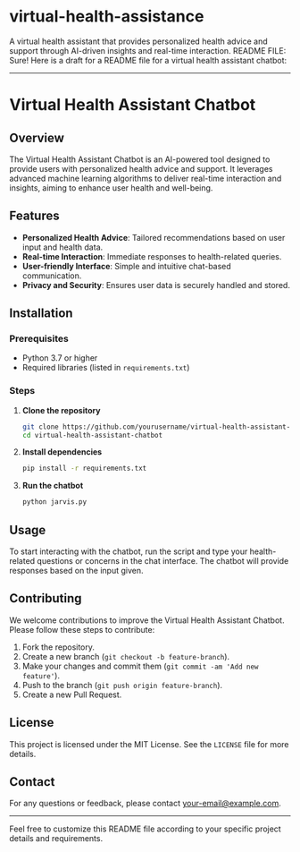 # virtual-health-assistance
A virtual health assistant that provides personalized health advice and support through AI-driven insights and real-time interaction.
README FILE:
Sure! Here is a draft for a README file for a virtual health assistant chatbot:

---

# Virtual Health Assistant Chatbot

## Overview
The Virtual Health Assistant Chatbot is an AI-powered tool designed to provide users with personalized health advice and support. It leverages advanced machine learning algorithms to deliver real-time interaction and insights, aiming to enhance user health and well-being.

## Features
- **Personalized Health Advice**: Tailored recommendations based on user input and health data.
- **Real-time Interaction**: Immediate responses to health-related queries.
- **User-friendly Interface**: Simple and intuitive chat-based communication.
- **Privacy and Security**: Ensures user data is securely handled and stored.

## Installation

### Prerequisites
- Python 3.7 or higher
- Required libraries (listed in `requirements.txt`)

### Steps
1. **Clone the repository**
    ```bash
    git clone https://github.com/yourusername/virtual-health-assistant-chatbot.git
    cd virtual-health-assistant-chatbot
    ```

2. **Install dependencies**
    ```bash
    pip install -r requirements.txt
    ```

3. **Run the chatbot**
    ```bash
    python jarvis.py
    ```

## Usage
To start interacting with the chatbot, run the script and type your health-related questions or concerns in the chat interface. The chatbot will provide responses based on the input given.

## Contributing
We welcome contributions to improve the Virtual Health Assistant Chatbot. Please follow these steps to contribute:
1. Fork the repository.
2. Create a new branch (`git checkout -b feature-branch`).
3. Make your changes and commit them (`git commit -am 'Add new feature'`).
4. Push to the branch (`git push origin feature-branch`).
5. Create a new Pull Request.

## License
This project is licensed under the MIT License. See the `LICENSE` file for more details.

## Contact
For any questions or feedback, please contact [your-email@example.com](mailto:your-email@example.com).

---

Feel free to customize this README file according to your specific project details and requirements.
